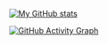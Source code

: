 [![My GitHub stats](https://github-readme-stats.vercel.app/api?username=stliakis&count_private=true&hide=stars,issues,prs,contributions&theme=tokyonight)](https://github.com/stliakis/github-readme-stats)
<!-- 
[![Languages used this week](https://github-readme-stats.vercel.app/api/wakatime?custom_title=Languages%20Used%20This%20Week&username=sliakis&layout=compact&langs_count=8&range=last_7_days&theme=github_dark&card_width=445&border_color=30363d)](https://wakatime.com/@sliakis) -->

<!-- [![Most used languages](https://github-readme-stats.vercel.app/api/top-langs/?username=stliakis&show_icons=true&layout=compact&cache_seconds=1800&langs_count=8&theme=blueberry&count_private=true&show_icons=true)](https://github.com/stliakis)
 -->
[![GitHub Activity Graph](https://activity-graph.herokuapp.com/graph?username=stliakis&theme=react-dark)](https://github.com/stliakis)
